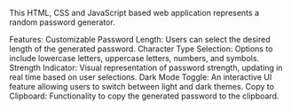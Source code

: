 This HTML, CSS and JavaScript based web application represents a random password generator.

Features: 
Customizable Password Length: Users can select the desired length of the generated password.
Character Type Selection: Options to include lowercase letters, uppercase letters, numbers, and symbols.
Strength Indicator: Visual representation of password strength, updating in real time based on user selections.
Dark Mode Toggle: An interactive UI feature allowing users to switch between light and dark themes.
Copy to Clipboard: Functionality to copy the generated password to the clipboard.
